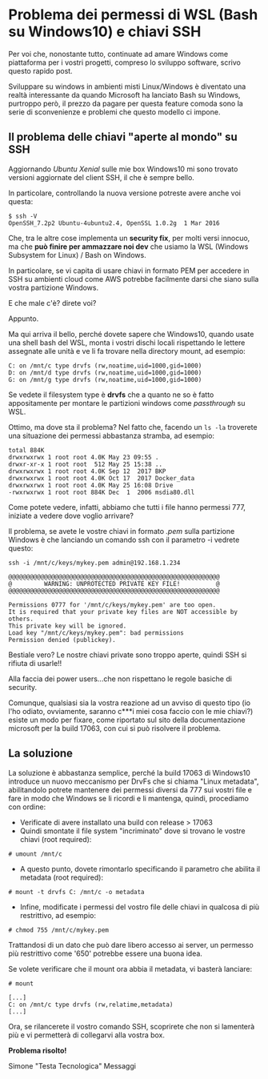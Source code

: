 # Problema dei permessi di WSL (Bash su Windows10) e chiavi SSH

Per voi che, nonostante tutto, continuate ad amare Windows come piattaforma per i vostri progetti, compreso lo sviluppo software, scrivo questo rapido post.

Sviluppare su windows in ambienti misti Linux/Windows è diventato una realtà interessante da quando Microsoft ha lanciato Bash su Windows, purtroppo però, il prezzo da pagare per questa feature comoda sono la serie di sconvenienze e problemi che questo modello ci impone.

## Il problema delle chiavi "aperte al mondo" su SSH

Aggiornando *Ubuntu Xenial* sulle mie box Windows10 mi sono trovato versioni aggiornate del client SSH, il che è sempre bello.

In particolare, controllando la nuova versione potreste avere anche voi questa:

```
$ ssh -V
OpenSSH_7.2p2 Ubuntu-4ubuntu2.4, OpenSSL 1.0.2g  1 Mar 2016
```

Che, tra le altre cose implementa un **security fix**, per molti versi innocuo, ma che **può finire per ammazzare noi dev** che usiamo la WSL (Windows Subsystem for Linux) / Bash on Windows.

In particolare, se vi capita di usare chiavi in formato PEM per accedere in SSH su ambienti cloud come AWS potrebbe facilmente darsi che siano sulla vostra partizione Windows.

E che male c'è? direte voi?

Appunto.

Ma qui arriva il bello, perché dovete sapere che Windows10, quando usate una shell bash del WSL, monta i vostri dischi locali rispettando le lettere assegnate alle unità e ve li fa trovare nella directory mount, ad esempio:

```
C: on /mnt/c type drvfs (rw,noatime,uid=1000,gid=1000)
D: on /mnt/d type drvfs (rw,noatime,uid=1000,gid=1000)
G: on /mnt/g type drvfs (rw,noatime,uid=1000,gid=1000)
```

Se vedete il filesystem type è **drvfs** che a quanto ne so è fatto appositamente per montare le partizioni windows come *passthrough* su WSL.

Ottimo, ma dove sta il problema? Nel fatto che, facendo un `ls -la` troverete una situazione dei permessi abbastanza stramba, ad esempio:

```
total 884K
drwxrwxrwx 1 root root 4.0K May 23 09:55 .
drwxr-xr-x 1 root root  512 May 25 15:38 ..
drwxrwxrwx 1 root root 4.0K Sep 12  2017 BKP
drwxrwxrwx 1 root root 4.0K Oct 17  2017 Docker_data
drwxrwxrwx 1 root root 4.0K May 25 16:08 Drive
-rwxrwxrwx 1 root root 884K Dec  1  2006 msdia80.dll
```
Come potete vedere, infatti, abbiamo che tutti i file hanno permessi 777, iniziate a vedere dove voglio arrivare?

Il problema, se avete le vostre chiavi in formato *.pem* sulla partizione Windows è che lanciando un comando ssh con il parametro -i vedrete questo:

```
ssh -i /mnt/c/keys/mykey.pem admin@192.168.1.234

@@@@@@@@@@@@@@@@@@@@@@@@@@@@@@@@@@@@@@@@@@@@@@@@@@@@@@@@@@@
@         WARNING: UNPROTECTED PRIVATE KEY FILE!          @
@@@@@@@@@@@@@@@@@@@@@@@@@@@@@@@@@@@@@@@@@@@@@@@@@@@@@@@@@@@

Permissions 0777 for '/mnt/c/keys/mykey.pem' are too open.
It is required that your private key files are NOT accessible by others.
This private key will be ignored.
Load key "/mnt/c/keys/mykey.pem": bad permissions
Permission denied (publickey).
```

Bestiale vero? Le nostre chiavi private sono troppo aperte, quindi SSH si rifiuta di usarle!!

Alla faccia dei power users...che non rispettano le regole basiche di security.

Comunque, qualsiasi sia la vostra reazione ad un avviso di questo tipo (io l'ho odiato, ovviamente, saranno c***i miei cosa faccio con le mie chiavi?) esiste un modo per fixare, come riportato sul sito della documentazione microsoft per la build 17063, con cui si può risolvere il problema.

## La soluzione

La soluzione è abbastanza semplice, perché la build 17063 di Windows10 introduce un nuovo meccanismo per DrvFs che si chiama "Linux metadata", abilitandolo potrete mantenere dei permessi diversi da 777 sui vostri file e fare in modo che Windows se li ricordi e li mantenga, quindi, procediamo con ordine:

* Verificate di avere installato una build con release > 17063
* Quindi smontate il file system "incriminato" dove si trovano le vostre chiavi (root required):

`# umount /mnt/c`

* A questo punto, dovete rimontarlo specificando il parametro che abilita il metadata (root required):

`# mount -t drvfs C: /mnt/c -o metadata`

* Infine, modificate i permessi del vostro file delle chiavi in qualcosa di più restrittivo, ad esempio:

`# chmod 755 /mnt/c/mykey.pem`

Trattandosi di un dato che può dare libero accesso ai server, un permesso più restrittivo come '650' potrebbe essere una buona idea.

Se volete verificare che il mount ora abbia il metadata, vi basterà lanciare:

```
# mount

[...]
C: on /mnt/c type drvfs (rw,relatime,metadata)
[...]
```

Ora, se rilancerete il vostro comando SSH, scoprirete che non si lamenterà più e vi permetterà di collegarvi alla vostra box.

**Problema risolto!**

Simone "Testa Tecnologica" Messaggi